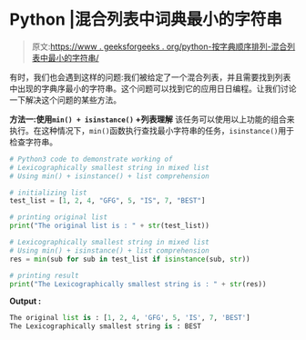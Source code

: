 # Python |混合列表中词典最小的字符串

> 原文:[https://www . geeksforgeeks . org/python-按字典顺序排列-混合列表中最小的字符串/](https://www.geeksforgeeks.org/python-lexicographically-smallest-string-in-mixed-list/)

有时，我们也会遇到这样的问题:我们被给定了一个混合列表，并且需要找到列表中出现的字典序最小的字符串。这个问题可以找到它的应用日日编程。让我们讨论一下解决这个问题的某些方法。

**方法一:使用`min() + isinstance()` +列表理解**
该任务可以使用以上功能的组合来执行。在这种情况下，`min()`函数执行查找最小字符串的任务，`isinstance()`用于检查字符串。

```py
# Python3 code to demonstrate working of
# Lexicographically smallest string in mixed list
# Using min() + isinstance() + list comprehension

# initializing list
test_list = [1, 2, 4, "GFG", 5, "IS", 7, "BEST"]

# printing original list
print("The original list is : " + str(test_list))

# Lexicographically smallest string in mixed list
# Using min() + isinstance() + list comprehension
res = min(sub for sub in test_list if isinstance(sub, str))

# printing result 
print("The Lexicographically smallest string is : " + str(res))
```

**Output :**

```py
The original list is : [1, 2, 4, 'GFG', 5, 'IS', 7, 'BEST']
The Lexicographically smallest string is : BEST

```